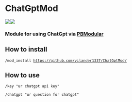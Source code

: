 # ChatGptMod
![](https://img.shields.io/github/license/vilander1337/WeatherMod?color=B34AEE)![](https://img.shields.io/badge/PBModular-module-B34AEE)
<br>

### Module for using ChatGpt via [PBModular](https://github.com/PBModular/bot)

## How to install
<code>/mod_install https://github.com/vilander1337/ChatGptMod/</code>
<br>
## How to use
<code>/key "ur chatgpt api key"</code>

<code>/chatgpt "ur question for chatgpt"</code>


